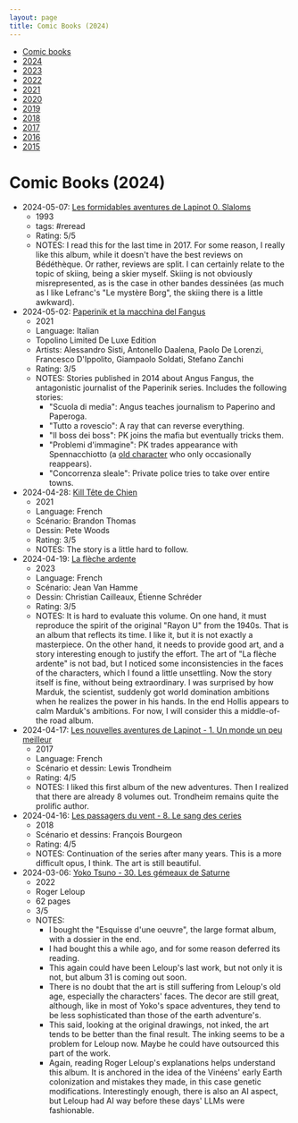 ```yaml
---
layout: page
title: Comic Books (2024)
---
```


- [Comic books](../comic-books/)
- [2024](../comic-books-2024/)
- [2023](../comic-books-2023/)
- [2022](../comic-books-2022/)
- [2021](../comic-books-2021/)
- [2020](../comic-books-2020/)
- [2019](../comic-books-2019/)
- [2018](../comic-books-2018/)
- [2017](../comic-books-2017/)
- [2016](../comic-books-2016/)
- [2015](../comic-books-2015/)
 
# Comic Books (2024)

- 2024-05-07: [Les formidables aventures de Lapinot 0. Slaloms](http://www.bedetheque.com/BD-Lapinot-Les-formidables-aventures-de-Tome-2-Slaloms-16176.html)
    - 1993
    - tags: #reread
    - Rating: 5/5
    - NOTES: I read this for the last time in 2017. For some reason, I really like this album, while it doesn't have the best reviews on Bédéthèque. Or rather, reviews are split. I can certainly relate to the topic of skiing, being a skier myself. Skiing is not obviously misrepresented, as is the case in other bandes dessinées (as much as I like Lefranc's "Le mystère Borg", the skiing there is a little awkward).
- 2024-05-02: [Paperinik et la macchina del Fangus](https://www.panini.it/shp_ita_it/paperinik-e-la-macchina-del-fangus-1wdili031f-it08.html)
    - 2021 
    - Language: Italian
    - Topolino Limited De Luxe Edition
    - Artists: Alessandro Sisti, Antonello Daalena, Paolo De Lorenzi, Francesco D'Ippolito, Giampaolo Soldati, Stefano Zanchi
    - Rating: 3/5
    - NOTES: Stories published in 2014 about Angus Fangus, the antagonistic journalist of the Paperinik series. Includes the following stories:
        - "Scuola di media": Angus teaches journalism to Paperino and Paperoga.
        - "Tutto a rovescio": A ray that can reverse everything.
        - "Il boss dei boss": PK joins the mafia but eventually tricks them.
        - "Problemi d'immagine": PK trades appearance with Spennacchiotto (a [old character](https://it.wikipedia.org/wiki/Spennacchiotto) who only occasionally reappears).
        - "Concorrenza sleale": Private police tries to take over entire towns.
- 2024-04-28: [Kill Tête de Chien](https://www.bedetheque.com/BD-Incal-Kill-Tete-de-Chien-Kill-Tete-de-Chien-435008.html)
    - 2021
    - Language: French
    - Scénario: Brandon Thomas 
    - Dessin: Pete Woods
    - Rating: 3/5
    - NOTES: The story is a little hard to follow.
- 2024-04-19: [La flèche ardente](https://www.bedetheque.com/BD-Rayon-U-La-fleche-ardente-466811.html)
    - 2023
    - Language: French
    - Scénario: Jean Van Hamme
    - Dessin: Christian Cailleaux, Étienne Schréder
    - Rating: 3/5
    - NOTES: It is hard to evaluate this volume. On one hand, it must reproduce the spirit of the original "Rayon U" from the 1940s. That is an album that reflects its time. I like it, but it is not exactly a masterpiece. On the other hand, it needs to provide good art, and a story interesting enough to justify the effort. The art of "La flèche ardente" is not bad, but I noticed some inconsistencies in the faces of the characters, which I found a little unsettling. Now the story itself is fine, without being extraordinary. I was surprised by how Marduk, the scientist, suddenly got world domination ambitions when he realizes the power in his hands. In the end Hollis appears to calm Marduk's ambitions. For now, I will consider this a middle-of-the road album.
- 2024-04-17: [Les nouvelles aventures de Lapinot - 1. Un monde un peu meilleur](https://www.bedetheque.com/BD-Lapinot-Les-nouvelles-aventures-de-Tome-1-Un-monde-un-peu-meilleur-309000.html)
    - 2017
    - Language: French
    - Scénario et dessin: Lewis Trondheim
    - Rating: 4/5
    - NOTES: I liked this first album of the new adventures. Then I realized that there are already 8 volumes out. Trondheim remains quite the prolific author.
- 2024-04-16: [Les passagers du vent - 8. Le sang des ceries](https://www.bedetheque.com/BD-Passagers-du-vent-Tome-8-Le-Sang-des-cerises-Livre-1-Rue-de-l-Abreuvoir-344648.html)
    - 2018
    - Scénario et dessins: François Bourgeon
    - Rating: 4/5
    - NOTES: Continuation of the series after many years. This is a more difficult opus, I think. The art is still beautiful.
- 2024-03-06: [Yoko Tsuno - 30. Les gémeaux de Saturne](https://www.bedetheque.com/BD-Yoko-Tsuno-Tome-30-Les-Gemeaux-de-Saturne-447783.html)
    - 2022
    - Roger Leloup
    - 62 pages
    - 3/5
    - NOTES:
        - I bought the "Esquisse d'une oeuvre", the large format album, with a dossier in the end.
        - I had bought this a while ago, and for some reason deferred its reading.
        - This again could have been Leloup's last work, but not only it is not, but album 31 is coming out soon.
        - There is no doubt that the art is still suffering from Leloup's old age, especially the characters' faces. The decor are still great, although, like in most of Yoko's space adventures, they tend to be less sophisticated than those of the earth adventure's.
        - This said, looking at the original drawings, not inked, the art tends to be better than the final result. The inking seems to be a problem for Leloup now. Maybe he could have outsourced this part of the work.
        - Again, reading Roger Leloup's explanations helps understand this album. It is anchored in the idea of the Vinéens' early Earth colonization and mistakes they made, in this case genetic modifications. Interestingly enough, there is also an AI aspect, but Leloup had AI way before these days' LLMs were fashionable. 